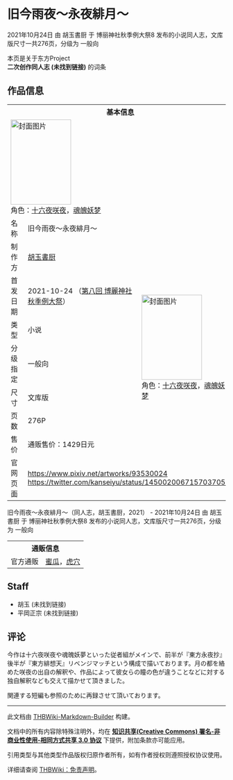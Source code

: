 # 旧今雨夜～永夜緋月～

<!-- source html: G:\repos\THBWiki-Markdown-Builder\THBWikiMarkdown\Temp\main\e\e9\ns0%3A%E6%97%A7%E4%BB%8A%E9%9B%A8%E5%A4%9C%EF%BD%9E%E6%B0%B8%E5%A4%9C%E7%B7%8B%E6%9C%88%EF%BD%9E.html -->

2021年10月24日 由 胡玉書厨 于 博丽神社秋季例大祭8 发布的小说同人志，文库版尺寸一共276页，分级为 一般向

本页是关于东方Project  
 **二次创作同人志 (未找到链接)** 的词条
## 作品信息

<table><tbody><tr><th colspan="3">基本信息</th></tr><tr><td class="cover-artwork-mobile" colspan="2"><a href="./文件-旧今雨夜～永夜緋月～封面.jpg.md" class="image" title="封面图片"><img alt="封面图片" src="https://upload.thwiki.cc/thumb/f/fd/%E6%97%A7%E4%BB%8A%E9%9B%A8%E5%A4%9C%EF%BD%9E%E6%B0%B8%E5%A4%9C%E7%B7%8B%E6%9C%88%EF%BD%9E%E5%B0%81%E9%9D%A2.jpg/139px-%E6%97%A7%E4%BB%8A%E9%9B%A8%E5%A4%9C%EF%BD%9E%E6%B0%B8%E5%A4%9C%E7%B7%8B%E6%9C%88%EF%BD%9E%E5%B0%81%E9%9D%A2.jpg" decoding="async" loading="lazy" width="139" height="196" srcset="https://upload.thwiki.cc/thumb/f/fd/%E6%97%A7%E4%BB%8A%E9%9B%A8%E5%A4%9C%EF%BD%9E%E6%B0%B8%E5%A4%9C%E7%B7%8B%E6%9C%88%EF%BD%9E%E5%B0%81%E9%9D%A2.jpg/208px-%E6%97%A7%E4%BB%8A%E9%9B%A8%E5%A4%9C%EF%BD%9E%E6%B0%B8%E5%A4%9C%E7%B7%8B%E6%9C%88%EF%BD%9E%E5%B0%81%E9%9D%A2.jpg 1.5x, https://upload.thwiki.cc/thumb/f/fd/%E6%97%A7%E4%BB%8A%E9%9B%A8%E5%A4%9C%EF%BD%9E%E6%B0%B8%E5%A4%9C%E7%B7%8B%E6%9C%88%EF%BD%9E%E5%B0%81%E9%9D%A2.jpg/278px-%E6%97%A7%E4%BB%8A%E9%9B%A8%E5%A4%9C%EF%BD%9E%E6%B0%B8%E5%A4%9C%E7%B7%8B%E6%9C%88%EF%BD%9E%E5%B0%81%E9%9D%A2.jpg 2x" data-file-width="1447" data-file-height="2039"></a><div class="cover-char">角色：<a href="/%E5%8D%81%E5%85%AD%E5%A4%9C%E5%92%B2%E5%A4%9C" title="十六夜咲夜">十六夜咲夜</a>，<a href="./魂魄妖梦.md" title="魂魄妖梦">魂魄妖梦</a></div></td>
</tr><tr><td class="label">名称</td><td colspan="2"> 旧今雨夜～永夜緋月～ </td></tr><tr><td class="label">制作方</td><td><a href="./胡玉書厨.md" title="胡玉書厨">胡玉書厨</a></td><td class="cover-artwork" rowspan="7" style="min-width:196px;"><a href="./文件-旧今雨夜～永夜緋月～封面.jpg.md" class="image" title="封面图片"><img alt="封面图片" src="https://upload.thwiki.cc/thumb/f/fd/%E6%97%A7%E4%BB%8A%E9%9B%A8%E5%A4%9C%EF%BD%9E%E6%B0%B8%E5%A4%9C%E7%B7%8B%E6%9C%88%EF%BD%9E%E5%B0%81%E9%9D%A2.jpg/139px-%E6%97%A7%E4%BB%8A%E9%9B%A8%E5%A4%9C%EF%BD%9E%E6%B0%B8%E5%A4%9C%E7%B7%8B%E6%9C%88%EF%BD%9E%E5%B0%81%E9%9D%A2.jpg" decoding="async" loading="lazy" width="139" height="196" srcset="https://upload.thwiki.cc/thumb/f/fd/%E6%97%A7%E4%BB%8A%E9%9B%A8%E5%A4%9C%EF%BD%9E%E6%B0%B8%E5%A4%9C%E7%B7%8B%E6%9C%88%EF%BD%9E%E5%B0%81%E9%9D%A2.jpg/208px-%E6%97%A7%E4%BB%8A%E9%9B%A8%E5%A4%9C%EF%BD%9E%E6%B0%B8%E5%A4%9C%E7%B7%8B%E6%9C%88%EF%BD%9E%E5%B0%81%E9%9D%A2.jpg 1.5x, https://upload.thwiki.cc/thumb/f/fd/%E6%97%A7%E4%BB%8A%E9%9B%A8%E5%A4%9C%EF%BD%9E%E6%B0%B8%E5%A4%9C%E7%B7%8B%E6%9C%88%EF%BD%9E%E5%B0%81%E9%9D%A2.jpg/278px-%E6%97%A7%E4%BB%8A%E9%9B%A8%E5%A4%9C%EF%BD%9E%E6%B0%B8%E5%A4%9C%E7%B7%8B%E6%9C%88%EF%BD%9E%E5%B0%81%E9%9D%A2.jpg 2x" data-file-width="1447" data-file-height="2039"></a><div class="cover-char">角色：<a href="/%E5%8D%81%E5%85%AD%E5%A4%9C%E5%92%B2%E5%A4%9C" title="十六夜咲夜">十六夜咲夜</a>，<a href="./魂魄妖梦.md" title="魂魄妖梦">魂魄妖梦</a></div></td>
</tr><tr><td class="label">首发日期</td><td>2021-10-24&#160;（<a href="/展会作品列表?e=%E5%8D%9A%E4%B8%BD%E7%A5%9E%E7%A4%BE%E7%A7%8B%E5%AD%A3%E4%BE%8B%E5%A4%A7%E7%A5%AD%238">第八回 博麗神社秋季例大祭</a>）</td></tr><tr><td class="label">类型</td><td>小说</td></tr><tr><td class="label">分级指定</td><td>一般向</td></tr><tr><td class="label">尺寸</td><td>文库版</td></tr><tr><td class="label">页数</td><td>276P</td></tr><tr><td class="label">售价</td><td>通贩售价：1429日元</td></tr>
<tr><td class="label">官网页面</td><td colspan="2"><a rel="nofollow" class="external free" href="https://www.pixiv.net/artworks/93530024">https://www.pixiv.net/artworks/93530024</a><br><a rel="nofollow" class="external free" href="https://twitter.com/kanseiyu/status/1450020067157037058">https://twitter.com/kanseiyu/status/1450020067157037058</a></td></tr></tbody></table>

旧今雨夜～永夜緋月～（同人志，胡玉書厨，2021） - 2021年10月24日 由 胡玉書厨 于 博丽神社秋季例大祭8 发布的小说同人志，文库版尺寸一共276页，分级为 一般向

<table><tbody><tr><th colspan="3">通贩信息</th></tr><tr><td class="label">官方通贩</td><td colspan="2"><a rel="nofollow" class="external text" href="https://www.melonbooks.co.jp/detail/detail.php?product_id=1121179">蜜瓜</a>，<a rel="nofollow" class="external text" href="https://ec.toranoana.jp/tora_r/ec/item/040030938385">虎穴</a></td></tr></tbody></table>


## Staff
- 胡玉 (未找到链接)
- 平岡正宗 (未找到链接)

## 评论

  
今作は十六夜咲夜や魂魄妖夢といった従者組がメインで、前半が『東方永夜抄』後半が『東方緋想天』リベンジマッチという構成で描いております。月の都を絡めた咲夜の出自の解釈や、作品によって彼女らの瞳の色が違うことなどに対する独自解釈なども交えて描かせて頂きました。  

関連する短編も参照のために再録させて頂いております。
  


  
  

  





---

此文档由 [THBWiki-Markdown-Builder](https://github.com/Delsin-Yu/THBWiki-Markdown-Builder) 构建。

文档中的所有内容除特殊注明外，均在 [**知识共享(Creative Commons) 署名-非商业性使用-相同方式共享 3.0 协议**](https://creativecommons.org/licenses/by-sa/3.0/deed.zh-hans) 下提供，附加条款亦可能应用。

引用类型与其他类型作品版权归原作者所有，如有作者授权则遵照授权协议使用。

详细请查阅 [THBWiki：免责声明](https://thbwiki.cc/THBWiki:%E5%85%8D%E8%B4%A3%E5%A3%B0%E6%98%8E)。

